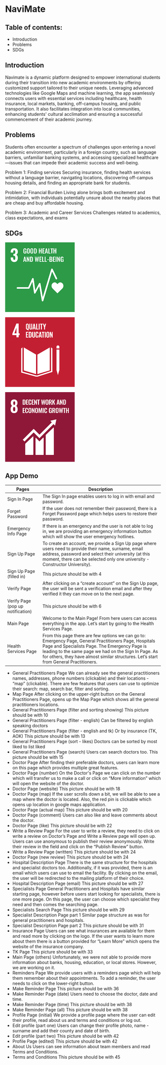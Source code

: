 # NaviMate


## Table of contents:
- Introduction
- Problems
- SDGs

## Introduction
Navimate is a dynamic platform designed to empower international students during their transition into new academic environments by offering customized support tailored to their unique needs. Leveraging advanced technologies like Google Maps and machine learning, the app seamlessly connects users with essential services including healthcare, health insurance, local markets, banking, off-campus housing, and public transportation. It also facilitates integration into local communities, enhancing students' cultural acclimation and ensuring a successful commencement of their academic journey.

## Problems
Students often encounter a spectrum of challenges upon entering a novel academic environment, particularly in a foreign country, such as language barriers, unfamiliar banking systems, and accessing specialized healthcare—issues that can impede their academic success and well-being. 

Problem 1: Finding services
	Securing insurance, finding health services without a language barrier, navigating locations, discovering off-campus housing details, and finding an appropriate bank for students. 

Problem 2: Financial Burden
	Living alone brings both excitement and intimidation, with individuals potentially unsure about the nearby places that are cheap and buy affordable housing.

Problem 3: Academic and Career Services
	Challenges related to academics, class expectations, and exams
 
## SDGs
![Goal 3: Good Health and Wellbeing](assets/images/health.png)

![Goal 4: Quality Education](assets/images/education.png)

![Goal 8: Decent Work and Economic Growth](assets/images/economic.png)



## App Demo

Pages | Description
---|---
Sign In Page | The Sign In page enables users to log in with email and password.
Forget Password | If the user does not remember their password, there is a Forget Password page which helps users to restore their password.
Emergency Info Page|If there is an emergency and the user is not able to log in, we are providing an emergency information button which will show the user emergency hotlines.
Sign Up Page|To create an account, we provide a Sign Up page where users need to provide their name, surname, email address, password and select their university (at this moment, there can be selected only one university - Constructor University). 
Sign Up Page (filled in) | This picture should be with 4
Verify Page | After clicking on a “create account” on the Sign Up page, the user will be sent a verification email and after they verified it they can move on to the next page.
Verify Page (pop up notification) | This picture should be with 6
Main Page | Welcome to the Main Page! From here users can access everything in the app. Let’s start by going to the Health Services Page.
Health Services Page|From this page there are few options we can go to: Emergency Page, General Practitioners Page, Hospitals Page and Specialists Page. The Emergency Page is leading to the same page we had on the Sign In Page. As for others, they have almost similar structures. Let’s start from General Practitioners.
- General Practitioners Page
We can already see the general practitioners names, addresses, phone numbers (clickable) and their locations - “map” (clickable). There are few features that users can use to optimize their search: map, search bar, filter and sorting.
- Map Page
After clicking on the upper-right button on the General Practitioners Page, opens up the Map Page which shows all the general practitioners locations.
- General Practitioners Page (filter and sorting showing)
This picture should be with 10
- General Practitioners Page (filter - english)
Can be filtered by english speaking doctors
- General Practitioners Page (filter - english and tk)
Or by insurance (TK, AOK)
This picture should be with 13
- General Practitioners Page (sort - likes)
Doctors can be sorted by most liked to list liked
- General Practitioners Page (search)
Users can search doctors too.
This picture should be with 15
- Doctor Page
After finding their preferable doctors, users can learn more on this page which provides multiple great features.
- Doctor Page (number)
On the Doctor's Page we can click on the number which will transfer us to make a call or click on “More information” which will open the website of the doctor. 
- Doctor Page (website)
This picture should be with 18
- Doctor Page (map)
If the user scrolls down a bit, we will be able to see a map where the doctor is located. Also, the red pin is clickable which opens up location in google maps application.
- Doctor Page (actual map)
This picture should be with 20
- Doctor Page (comment)
Users can also like and leave comments about the doctor.
- Doctor Page (like)
This picture should be with 22
- Write a Review Page
For the user to write a review, they need to click on write a review on Doctor’s Page and Write a Review page will open up. Users can use anonymous to publish their review anonymously. Write their review in the field and click on the “Publish Review” button.
- Write a Review Page (written)
This picture should be with 24
- Doctor Page (new review)
This picture should be with 24
- Hospital Description Page 
There is the same structure for the hospitals and specialist doctors too. Additionally, if it was provided, there is an email which users can use to email the facility. By clicking on the email, the user will be redirected to the mailing platform of their choice.
- Hospital Description Page (email)
This picture should be with 27
- Specialists Page
General Practitioners and Hospitals have similar starting page, however before users start looking for specialists, there is one more page. On this page, the user can choose which specialist they need and then comes the searching page.
- Specialists Search Page
This picture should be with 29
- Specialist Description Page part 1
Similar page structure as was for general practitioners and hospitals.
- Specialist Description Page part 2
This picture should be with 31
- Insurance Page
Users can see what insurances are available for them and read more by clicking on the logo. If the user wants to learn more about them there is a button provided for “Learn More” which opens the website of the insurance company.
- TK Page
This picture should be with 33
- Main Page (others)
Unfortunately, we were not able to provide more information about banks, housing, education, or local stores. However, we are working on it.
- Reminders Page 
We provide users with a reminders page which will help them remember about their appointments. To add a reminder, the user needs to click on the lower-right button.
- Make Reminder Page
This picture should be with 36
- Make Reminder Page (date)
Users need to choose the doctor, date and time.
- Make Reminder Page (time)
This picture should be with 38
- Make Reminder Page (all)
This picture should be with 38
- Profile Page (initial)
We provide a profile page where the user can edit their profile, read about us and terms and conditions or log out.
- Edit profile (part one)
Users can change their profile photo, name - surname and add their county and date of birth.
- Edit profile (part two)
This picture should be with 42
- Profile Page (edited)
This picture should be with 42
- About Us
Users can see information about team members and read Terms and Conditions.
- Terms and Conditions
This picture should be with 45


